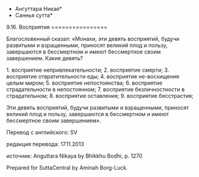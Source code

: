 * Ангуттара Никая*
* Саннья сутта*

9\.16\. Восприятия
\=\=\=\=\=\=\=\=\=\=\=\=\=\=\=\=

Благословенный сказал: «Монахи, эти девять восприятий, будучи развитыми и взращенными, приносят великий плод и пользу, завершаются в бессмертном и имеют бессмертное своим завершением\. Какие девять?

1\. восприятие непривлекательности;
2\. восприятие смерти;
3\. восприятие отвратительности еды;
4\. восприятие не\-восхищения целым миром;
5\. восприятие непостоянства;
6\. восприятие страдательности в непостоянном;
7\. восприятие безличностности в страдательном;
8\. восприятие оставления;
9\. восприятие бесстрастия;

Эти девять восприятий, будучи развитыми и взращенными, приносят великий плод и пользу, завершаются в бессмертном и имеют бессмертное своим завершением»\.

Перевод с английского: SV

редакция перевода: 17\.11\.2013

источник: Anguttara Nikaya by Bhikkhu Bodhi, p\. 1270

Prepared for SuttaCentral by Aminah Borg\-Luck\.